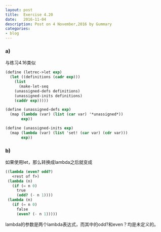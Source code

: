 ```yaml
---
layout: post
title:  Exercise 4.20
date:   2016-11-04
description: Post on 4 November,2016 by Gummary
categories:
- blog
---
```


### a)
与练习4.16类似

~~~scheme
(define (letrec->let exp)
  (let ((definitions (cadr exp)))
    (list
      (make-let-seq
	(unassigned-defs definitions)
	(unassigned-inits definitions)
	(caddr exp)))))

(define (unassigned-defs exp)
  (map (lambda (var) (list (car var) '*unassigned*))
       exp))

(define (unassigned-inits exp)
  (map (lambda (var) (list 'set! (car var) (cdr var)))
       exp))
~~~

### b)

如果使用let，那么转换成lambda之后就变成

~~~scheme
((lambda (even? odd?)
   <rest of f>)
 (lambda (n)
   (if (= n 0)
     true
     (odd? (- n 1))))
 (lambda (n)
   (if (= n 0)
     false
     (even? (- n 1)))))
~~~
  
  
lambda的参数是两个lambda表达式，而其中的odd?和even？均是未定义的。

       